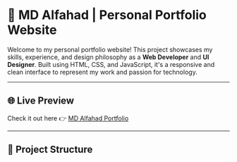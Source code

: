 # 💼 MD Alfahad | Personal Portfolio Website

Welcome to my personal portfolio website! This project showcases my skills, experience, and design philosophy as a **Web Developer** and **UI Designer**. Built using HTML, CSS, and JavaScript, it's a responsive and clean interface to represent my work and passion for technology.

---

## 🌐 Live Preview

Check it out here 👉 [MD Alfahad Portfolio](https://your-deployment-link.com)

---

## 📂 Project Structure


